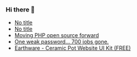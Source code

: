 ### Hi there 👋

<!-- daily.dev BOOKMARKS:START -->
- [No title](https://app.daily.dev/posts/nN530MGSN?utm_source=rss&utm_medium=bookmarks&utm_campaign=PnGboN99PhXCxFrWGGg2C)
- [No title](https://app.daily.dev/posts/NCFEwpkzR?utm_source=rss&utm_medium=bookmarks&utm_campaign=PnGboN99PhXCxFrWGGg2C)
- [Moving PHP open source forward](https://app.daily.dev/posts/AxkWfXTUr?utm_source=rss&utm_medium=bookmarks&utm_campaign=PnGboN99PhXCxFrWGGg2C)
- [One weak password... 700 jobs gone.](https://app.daily.dev/posts/Gg9EQ44Q4?utm_source=rss&utm_medium=bookmarks&utm_campaign=PnGboN99PhXCxFrWGGg2C)
- [Earthware - Ceramic Pot Website UI Kit &lpar;FREE&rpar;](https://app.daily.dev/posts/YRQRqn2v7?utm_source=rss&utm_medium=bookmarks&utm_campaign=PnGboN99PhXCxFrWGGg2C)
<!-- daily.dev BOOKMARKS:END -->

<!--
**dinesh4monto/dinesh4monto** is a ✨ _special_ ✨ repository because its `README.md` (this file) appears on your GitHub profile.

Here are some ideas to get you started:

- 🔭 I’m currently working on ...
- 🌱 I’m currently learning ...
- 👯 I’m looking to collaborate on ...
- 🤔 I’m looking for help with ...
- 💬 Ask me about ...
- 📫 How to reach me: ...
- 😄 Pronouns: ...
- ⚡ Fun fact: ...
-->
